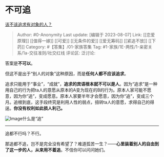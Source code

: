 # 不可追
[该不该追求有对象的人？](https://www.zhihu.com/question/300710706/answer/1630731765)

> Author: #0-Anonymity
> Last update: [编辑于 2023-08-07]
> Link: [[恋爱原理]] [[值得一嫁]] [[可爱]] [[无条件的爱]] [[爱无筹码]] [[紧追不放]] [[下药]]
> Category: #【答集】/01-家族答集
> Tag: #1-家族/1E-两性/1-亲密关系/1a-交往准则/社交红线
> 评论区:
> 泛讨论:

答案是**不可以**。

但这不是出于“别人的对象”这种原因，而是**任何人都不应该追求**。

追求只能用于“事业”，“成就”，**追求的宾语根本就不可以是人**。因为“追求”是一种用自己的行为把ta人的意愿从原本的A变为现在的B的行为。原本人家可能不愿意，因为你“追”，变成愿意。原本人家要半年才会愿意，因为你“追”，变成三个月。追根到底，这手段终究是利用人性的弱点，扭转ta人的意愿，求得自己的得逞。**你没有权利如此损人利己。**

![Image](https://picx.zhimg.com/50/v2-85527167a7c9418513a6716ce33e6dbd_720w.jpg?source=1940ef5c)什么是“追”

--------------------

追都不行吗？不行。

那追都不追，岂不是完全没有希望了？难道孤苦一生？——**心里装着别人的自由到了这一步的人，从来用不着追**。不信你可以问问她们。